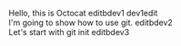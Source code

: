 Hello, this is Octocat editbdev1 dev1edit <br>
I'm going to show how to use git. editbdev2 <br>
Let's start with git init editbdev3 <br>
